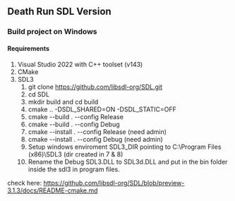 ## Death Run SDL Version


### Build project on Windows
#### Requirements
1. Visual Studio 2022 with C++ toolset (v143)
2. CMake
3. SDL3
	1. git clone https://github.com/libsdl-org/SDL.git
	2. cd SDL
	3. mkdir build and cd build
	4. cmake .. -DSDL_SHARED=ON -DSDL_STATIC=OFF
	5. cmake --build . --config Release
	6. cmake --build . --config Debug 
	7. cmake --install . --config Release (need admin) 
	8. cmake --install . --config Debug (need admin) 
	9. Setup windows enviroment SDL3_DIR pointing to C:\Program Files (x86)\SDL3 (dir created in 7 & 8)
	10. Rename the Debug SDL3.DLL to SDL3d.DLL and put in the bin folder inside the sdl3 in program files.

check here: https://github.com/libsdl-org/SDL/blob/preview-3.1.3/docs/README-cmake.md